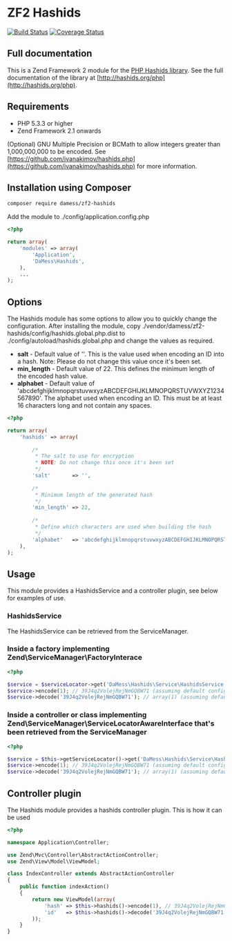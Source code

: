 # ZF2 Hashids

[![Build Status](https://travis-ci.org/dannym87/zf2-hashids.svg?branch=master)](https://travis-ci.org/dannym87/zf2-hashids)
[![Coverage Status](https://coveralls.io/repos/dannym87/zf2-hashids/badge.svg?branch=master&service=github)](https://coveralls.io/github/dannym87/zf2-hashids?branch=master)

## Full documentation

This is a Zend Framework 2 module for the [PHP Hashids library](https://github.com/ivanakimov/hashids.php). See the full documentation of the library at [http://hashids.org/php](http://hashids.org/php).

## Requirements

- PHP 5.3.3 or higher
- Zend Framework 2.1 onwards

(Optional) GNU Multiple Precision or BCMath to allow integers greater than 1,000,000,000 to be encoded. See [https://github.com/ivanakimov/hashids.php](https://github.com/ivanakimov/hashids.php) for more information.

## Installation using Composer

```sh
composer require damess/zf2-hashids
```

Add the module to ./config/application.config.php

```php
<?php

return array(
    'modules' => array(
        'Application',
        'DaMess\Hashids',
    ),
    ...
);
```

## Options

The Hashids module has some options to allow you to quickly change the configuration. After installing the module, copy ./vendor/damess/zf2-hashids/config/hashids.global.php.dist to ./config/autoload/hashids.global.php and change the values as required.

- **salt** - Default value of ''. This is the value used when encoding an ID into a hash. Note: Please do not change this value once it's been set.
- **min_length** - Default value of 22. This defines the minimum length of the encoded hash value.
- **alphabet** - Default value of 'abcdefghijklmnopqrstuvwxyzABCDEFGHIJKLMNOPQRSTUVWXYZ1234567890'. The alphabet used when encoding an ID. This must be at least 16 characters long and not contain any spaces.

```php
<?php

return array(
    'hashids' => array(
    
        /*
         * The salt to use for encryption
         * NOTE: Do not change this once it's been set
         */
        'salt'       => '',
        
        /*
         * Minimum length of the generated hash
         */
        'min_length' => 22,
        
        /*
         * Define which characters are used when building the hash
         */
        'alphabet'   => 'abcdefghijklmnopqrstuvwxyzABCDEFGHIJKLMNOPQRSTUVWXYZ1234567890',
    ),
);
```

## Usage

This module provides a HashidsService and a controller plugin, see below for examples of use.

### HashidsService

The HashidsService can be retrieved from the ServiceManager.

### Inside a factory implementing Zend\ServiceManager\FactoryInterace

```php
<?php

$service = $serviceLocator->get('DaMess\Hashids\Service\HashidsService');
$service->encode(1); // 39J4q2VolejRejNmGQBW71 (assuming default config values)
$service->decode('39J4q2VolejRejNmGQBW71'); // array(1) (assuming default config values)
```

### Inside a controller or class implementing Zend\ServiceManager\ServiceLocatorAwareInterface that's been retrieved from the ServiceManager

```php
<?php

$service = $this->getServiceLocator()->get('DaMess\Hashids\Service\HashidsService');
$service->encode(1); // 39J4q2VolejRejNmGQBW71 (assuming default config values)
$service->decode('39J4q2VolejRejNmGQBW71'); // array(1) (assuming default config values)
```

## Controller plugin

The Hashids module provides a hashids controller plugin. This is how it can be used

```php
<?php

namespace Application\Controller;

use Zend\Mvc\Controller\AbstractActionController;
use Zend\View\Model\ViewModel;

class IndexController extends AbstractActionController
{
    public function indexAction()
    {
        return new ViewModel(array(
            'hash' => $this->hashids()->encode(1), // 39J4q2VolejRejNmGQBW71
            'id'   => $this->hashids()->decode('39J4q2VolejRejNmGQBW71'), // array(1)
        ));
    }
}
```